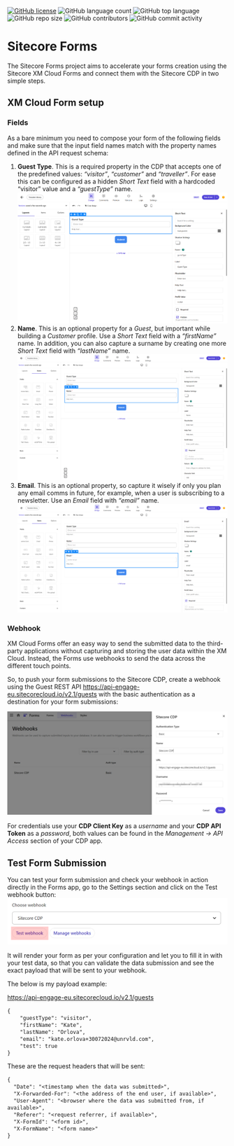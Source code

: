 [![GitHub license](https://img.shields.io/github/license/kate-orlova/sitecore-forms.svg)](https://github.com/kate-orlova/sitecore-forms/blob/master/LICENSE)
![GitHub language count](https://img.shields.io/github/languages/count/kate-orlova/sitecore-forms.svg?style=flat)
![GitHub top language](https://img.shields.io/github/languages/top/kate-orlova/sitecore-forms.svg?style=flat)
![GitHub repo size](https://img.shields.io/github/repo-size/kate-orlova/sitecore-forms.svg?style=flat)
![GitHub contributors](https://img.shields.io/github/contributors/kate-orlova/sitecore-forms)
![GitHub commit activity](https://img.shields.io/github/commit-activity/y/kate-orlova/sitecore-forms)

# Sitecore Forms
The Sitecore Forms project aims to accelerate your forms creation using the Sitecore XM Cloud Forms and connect them with the Sitecore CDP in two simple steps.

## XM Cloud Form setup
### Fields
As a bare minimum you need to compose your form of the following fields and make sure that the input field names match with the property names defined in the API request schema:
1.	**Guest Type**. This is a required property in the CDP that accepts one of the predefined values: _“visitor”_, _“customer”_ and _“traveller”_. For ease this can be configured as a hidden _Short Text_ field with a hardcoded “visitor” value and a _“guestType”_ name. ![Guest Type field configuration](/assets/Guest-Type-field.png)
2.	**Name**. This is an optional property for a _Guest_, but important while building a _Customer_ profile. Use a _Short Text_ field with a _“firstName”_ name. In addition, you can also capture a surname by creating one more _Short Text_ field with _“lastName”_ name. ![Name field configuration](/assets/Name-field.png)
3.	**Email**. This is an optional property, so capture it wisely if only you plan any email comms in future, for example, when a user is subscribing to a newsletter. Use an _Email_ field with _“email”_ name. ![Name field configuration](/assets/Email-field.png)


### Webhook
XM Cloud Forms offer an easy way to send the submitted data to the third-party applications without capturing and storing the user data within the XM Cloud. Instead, the Forms use webhooks to send the data across the different touch points. 

So, to push your form submissions to the Sitecore CDP, create a webhook using the Guest REST API https://api-engage-eu.sitecorecloud.io/v2.1/guests with the basic authentication as a destination for your form submissions:

![Sitecore CDP webhook configuration](/assets/CDP-webhook-configuration.jpg)

For credentials use your **CDP Client Key** as a _username_ and your **CDP API Token** as a _password_, both values can be found in the _Management -> API Access_ section of your CDP app.

## Test Form Submission
You can test your form submission and check your webhook in action directly in the Forms app, go to the Settings section and click on the Test webhook button:
![Sitecore CDP webhook configuration](/assets/Test-webhook-action.png)

It will render your form as per your configuration and let you to fill it in with your test data, so that you can validate the data submission and see the exact payload that will be sent to your webhook.

The below is my payload example:

https://api-engage-eu.sitecorecloud.io/v2.1/guests

```
{
    "guestType": "visitor",
    "firstName": "Kate",
    "lastName": "Orlova",
    "email": "kate.orlova+30072024@unrvld.com",
    "test": true
}
```
These are the request headers that will be sent:
```
{
  "Date": "<timestamp when the data was submitted>",
  "X-Forwarded-For": "<the address of the end user, if available>",
  "User-Agent": "<browser where the data was submitted from, if available>",
  "Referer": "<request referrer, if available>",
  "X-FormId": "<form id>",
  "X-FormName": "<form name>"
}
```

